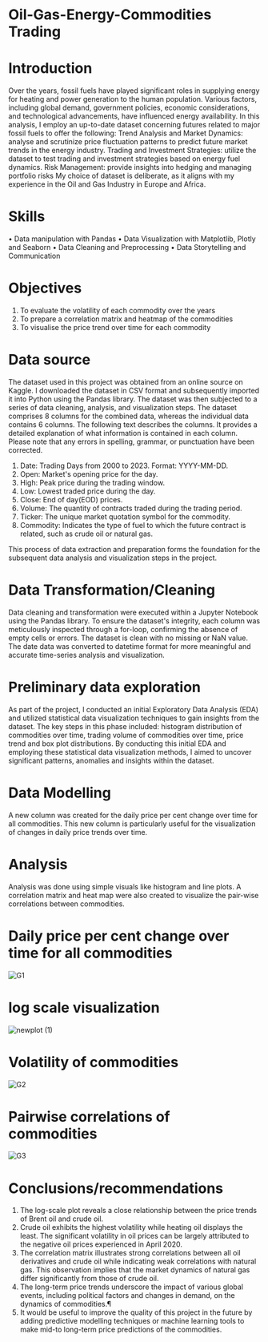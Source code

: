 # Oil-Gas-Energy-Commodities Trading

# Introduction
Over the years, fossil fuels have played significant roles in supplying energy for heating and power generation to the human population. Various factors, including global demand, government policies, economic considerations, and technological advancements, have influenced energy availability. In this analysis, I employ an up-to-date dataset concerning futures related to major fossil fuels to offer the following: Trend Analysis and Market Dynamics: analyse and scrutinize price fluctuation patterns to predict future market trends in the energy industry. Trading and Investment Strategies: utilize the dataset to test trading and investment strategies based on energy fuel dynamics. Risk Management: provide insights into hedging and managing portfolio risks
My choice of dataset is deliberate, as it aligns with my experience in the Oil and Gas Industry in Europe and Africa. 

# Skills
•	Data manipulation with Pandas
•	Data Visualization with Matplotlib, Plotly and Seaborn
•	Data Cleaning and Preprocessing
•	Data Storytelling and Communication

# Objectives
1.	To evaluate the volatility of each commodity over the years
2.	To prepare a correlation matrix and heatmap of the commodities
3.	To visualise the price trend over time for each commodity

# Data source
The dataset used in this project was obtained from an online source on Kaggle. I downloaded the dataset in CSV format and subsequently imported it into Python using the Pandas library. The dataset was then subjected to a series of data cleaning, analysis, and visualization steps. 
The dataset comprises 8 columns for the combined data, whereas the individual data contains 6 columns.
The following text describes the columns. It provides a detailed explanation of what information is contained in each column. Please note that any errors in spelling, grammar, or punctuation have been corrected.
1. Date: Trading Days from 2000 to 2023. Format: YYYY-MM-DD.
2. Open: Market's opening price for the day.
3. High: Peak price during the trading window.
4. Low: Lowest traded price during the day.
5. Close: End of day(EOD) prices.
6. Volume: The quantity of contracts traded during the trading period.
7. Ticker: The unique market quotation symbol for the commodity.
8. Commodity: Indicates the type of fuel to which the future contract is related, such as crude oil or natural gas.

This process of data extraction and preparation forms the foundation for the subsequent data analysis and visualization steps in the project.

# Data Transformation/Cleaning
Data cleaning and transformation were executed within a Jupyter Notebook using the Pandas library. To ensure the dataset's integrity, each column was meticulously inspected through a for-loop, confirming the absence of empty cells or errors. The dataset is clean with no missing or NaN value. The date data was converted to datetime format for more meaningful and accurate time-series analysis and visualization.

# Preliminary data exploration
As part of the project, I conducted an initial Exploratory Data Analysis (EDA) and utilized statistical data visualization techniques to gain insights from the dataset. The key steps in this phase included: histogram distribution of commodities over time, trading volume of commodities over time, price trend and box plot distributions. By conducting this initial EDA and employing these statistical data visualization methods, I aimed to uncover significant patterns, anomalies and insights within the dataset.

# Data Modelling
A new column was created for the daily price per cent change over time for all commodities. This new column is particularly useful for the visualization of changes in daily price trends over time.  


# Analysis
Analysis was done using simple visuals like histogram and line plots. A correlation matrix and heat map were also created to visualize the pair-wise correlations between commodities. 
# Daily price per cent change over time for all commodities
![G1](https://github.com/ayomide2021/Oil-Gas-Energy-Futures/assets/83126882/9035f830-7410-485e-9a5a-36da4e1eedef)
# log scale visualization
![newplot (1)](https://github.com/ayomide2021/Oil-Gas-Energy-Futures/assets/83126882/8065e8a3-361a-4353-a072-37873a022e23)
# Volatility of commodities
![G2](https://github.com/ayomide2021/Oil-Gas-Energy-Futures/assets/83126882/f719cb6c-a10b-446f-b707-9a533c9c5f47)

# Pairwise correlations of commodities
![G3](https://github.com/ayomide2021/Oil-Gas-Energy-Futures/assets/83126882/58b3a849-8085-47e4-8275-8228fe68cb27)


# Conclusions/recommendations
1. The log-scale plot reveals a close relationship between the price trends of Brent oil and crude oil.
2. Crude oil exhibits the highest volatility while heating oil displays the least. The significant volatility in oil prices can be largely attributed to the negative oil prices experienced in April 2020.
3. The correlation matrix illustrates strong correlations between all oil derivatives and crude oil while indicating weak correlations with natural gas. This observation implies that the market dynamics of natural gas differ significantly from those of crude oil.
4. The long-term price trends underscore the impact of various global events, including political factors and changes in demand, on the dynamics of commodities.¶
5. It would be useful to improve the quality of this project in the future by adding predictive modelling techniques or machine learning tools to make mid-to long-term price predictions of the commodities. 


